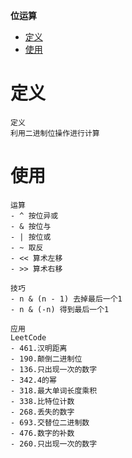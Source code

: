 **位运算**  
- [定义](#定义)
- [使用](#使用)

# 定义 #
```
定义
利用二进制位操作进行计算
```

# 使用 #
```
运算
- ^ 按位异或
- & 按位与
- | 按位或
- ~ 取反
- << 算术左移
- >> 算术右移

技巧
- n & (n - 1) 去掉最后一个1
- n & (-n) 得到最后一个1

应用
LeetCode
- 461.汉明距离
- 190.颠倒二进制位
- 136.只出现一次的数字 
- 342.4的幂
- 318.最大单词长度乘积
- 338.比特位计数
- 268.丢失的数字 
- 693.交替位二进制数
- 476.数字的补数
- 260.只出现一次的数字
```